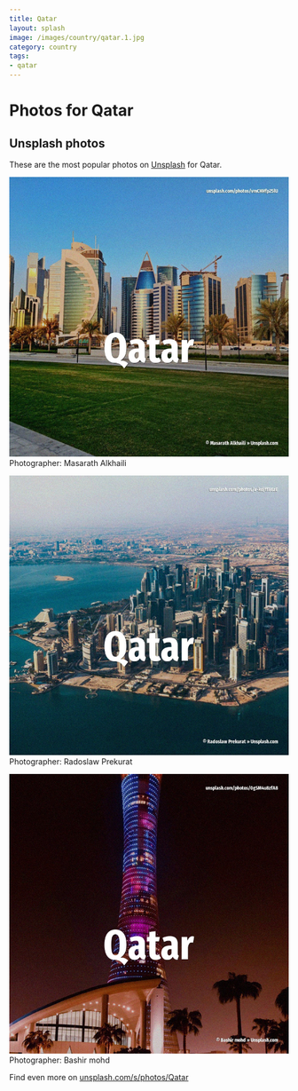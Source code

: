 ```yaml
---
title: Qatar
layout: splash
image: /images/country/qatar.1.jpg
category: country
tags:
- qatar
---
```

# Photos for Qatar
 
## Unsplash photos
These are the most popular photos on [Unsplash](https://unsplash.com) for Qatar.
 
![Qatar](/images/country/qatar.1.jpg)
Photographer:  Masarath Alkhaili
 
![Qatar](/images/country/qatar.2.jpg)
Photographer:  Radoslaw Prekurat
 
![Qatar](/images/country/qatar.3.jpg)
Photographer:  Bashir mohd
 
Find even more on [unsplash.com/s/photos/Qatar](https://unsplash.com/s/photos/Qatar)
 
